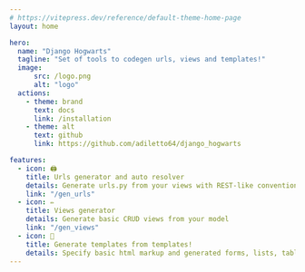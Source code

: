 ```yaml
---
# https://vitepress.dev/reference/default-theme-home-page
layout: home

hero:
  name: "Django Hogwarts"
  tagline: "Set of tools to codegen urls, views and templates!"
  image:
      src: /logo.png
      alt: "logo"
  actions:
    - theme: brand
      text: docs
      link: /installation
    - theme: alt
      text: github
      link: https://github.com/adiletto64/django_hogwarts

features:
  - icon: 🖨
    title: Urls generator and auto resolver 
    details: Generate urls.py from your views with REST-like convention
    link: "/gen_urls"
  - icon: ✏
    title: Views generator 
    details: Generate basic CRUD views from your model
    link: "/gen_views"
  - icon: 📜
    title: Generate templates from templates! 
    details: Specify basic html markup and generated forms, lists, tables from them
---
```


